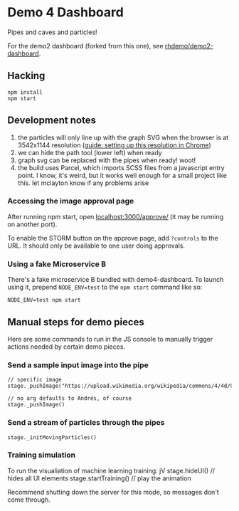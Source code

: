 # Demo 4 Dashboard

Pipes and caves and particles!

For the demo2 dashboard (forked from this one), see [rhdemo/demo2-dashboard](https://github.com/rhdemo/demo2-dashboard).

## Hacking

    npm install
    npm start

## Development notes

 1. the particles will only line up with the graph SVG when the browser is at 3542x1144 resolution ([guide: setting up this resolution in Chrome](doc/custom-device.mp4))
 2. we can hide the path tool (lower left) when ready
 3. graph svg can be replaced with the pipes when ready!  woot!
 4. the build uses Parcel, which imports SCSS files from a javascript entry point.  I know, it's weird, but it works well enough for a small project like this.  let mclayton know if any problems arise

### Accessing the image approval page

After running npm start, open [localhost:3000/approve/](http://localhost:3000/approve/) (it may be running on another port).

To enable the STORM button on the approve page, add `?controls` to the URL.  It should only be available to one user doing approvals.

### Using a fake Microservice B

There's a fake microservice B bundled with demo4-dashboard.  To launch using it, prepend `NODE_ENV=test` to the `npm start` command like so:

    NODE_ENV=test npm start

## Manual steps for demo pieces

Here are some commands to run in the JS console to manually trigger actions needed by certain demo pieces.

### Send a sample input image into the pipe

    // specific image
    stage._pushImage("https://upload.wikimedia.org/wikipedia/commons/4/4d/Crayones_cera.jpg")

    // no arg defaults to Andrés, of course
    stage._pushImage()

### Send a stream of particles through the pipes

    stage._initMovingParticles()

### Training simulation

To run the visualiation of machine learning training:
  jV
    stage.hideUI() // hides all UI elements
    stage.startTraining() // play the animation

Recommend shutting down the server for this mode, so messages don't come through.
